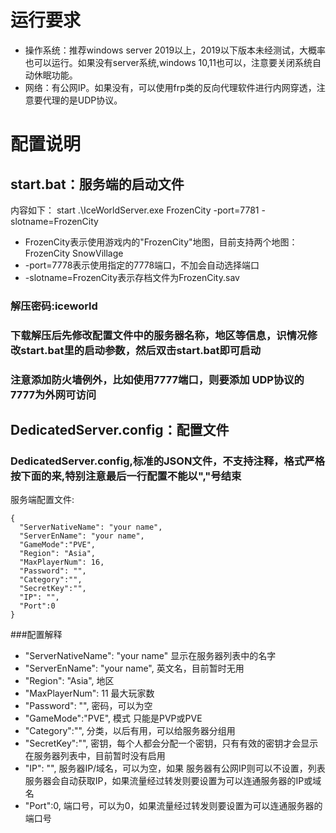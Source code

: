 # 运行要求
- 操作系统：推荐windows server 2019以上，2019以下版本未经测试，大概率也可以运行。如果没有server系统,windows 10,11也可以，注意要关闭系统自动休眠功能。
- 网络：有公网IP。如果没有，可以使用frp类的反向代理软件进行内网穿透，注意要代理的是UDP协议。

# 配置说明
## start.bat：服务端的启动文件
内容如下：
start .\IceWorldServer.exe FrozenCity  -port=7781 -slotname=FrozenCity

- FrozenCity表示使用游戏内的"FrozenCity"地图，目前支持两个地图：FrozenCity SnowVillage
- -port=7778表示使用指定的7778端口，不加会自动选择端口
- -slotname=FrozenCity表示存档文件为FrozenCity.sav

### 解压密码:iceworld
### 下载解压后先修改配置文件中的服务器名称，地区等信息，识情况修改start.bat里的启动参数，然后双击start.bat即可启动
### 注意添加防火墙例外，比如使用7777端口，则要添加 UDP协议的7777为外网可访问


## DedicatedServer.config：配置文件

### DedicatedServer.config,标准的JSON文件，不支持注释，格式严格按下面的来,特别注意最后一行配置不能以","号结束
服务端配置文件:
```
{
  "ServerNativeName": "your name",
  "ServerEnName": "your name",
  "GameMode":"PVE",
  "Region": "Asia",
  "MaxPlayerNum": 16,
  "Password": "",
  "Category":"",
  "SecretKey":"",
  "IP": "",
  "Port":0
}
```
###配置解释
 - "ServerNativeName": "your name"  显示在服务器列表中的名字
 - "ServerEnName": "your name",   英文名，目前暂时无用
 - "Region": "Asia",   地区
 - "MaxPlayerNum": 11  最大玩家数
 - "Password": "",   密码，可以为空
 - "GameMode":"PVE",   模式  只能是PVP或PVE
 - "Category":"",   分类，以后有用，可以给服务器分组用
 - "SecretKey":"",   密钥，每个人都会分配一个密钥，只有有效的密钥才会显示在服务器列表中，目前暂时没有启用
 - "IP": "",   服务器IP/域名，可以为空，如果 服务器有公网IP则可以不设置，列表服务器会自动获取IP，如果流量经过转发则要设置为可以连通服务器的IP或域名
 - "Port":0,   端口号，可以为0，如果流量经过转发则要设置为可以连通服务器的端口号



